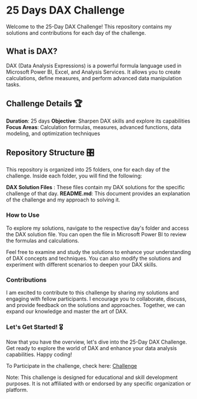 # 25 Days DAX Challenge
Welcome to the 25-Day DAX Challenge! This repository contains my solutions and contributions for each day of the challenge.

## What is DAX? 
DAX (Data Analysis Expressions) is a powerful formula language used in Microsoft Power BI, Excel, and Analysis Services. It allows you to create calculations, define measures, and perform advanced data manipulation tasks.

## Challenge Details 🏆
**Duration**: 25 days
**Objective**: Sharpen DAX skills and explore its capabilities
**Focus Areas**: Calculation formulas, measures, advanced functions, data modeling, and optimization techniques

## Repository Structure 🎛️
This repository is organized into 25 folders, one for each day of the challenge. Inside each folder, you will find the following:

**DAX Solution Files** : These files contain my DAX solutions for the specific challenge of that day.
**README.md**: This document provides an explanation of the challenge and my approach to solving it.

### How to Use
To explore my solutions, navigate to the respective day's folder and access the DAX solution file. You can open the file in Microsoft Power BI to review the formulas and calculations.

Feel free to examine and study the solutions to enhance your understanding of DAX concepts and techniques. You can also modify the solutions and experiment with different scenarios to deepen your DAX skills.

### Contributions
I am excited to contribute to this challenge by sharing my solutions and engaging with fellow participants. I encourage you to collaborate, discuss, and provide feedback on the solutions and approaches. Together, we can expand our knowledge and master the art of DAX.

### Let's Get Started! 🎖️
Now that you have the overview, let's dive into the 25-Day DAX Challenge. Get ready to explore the world of DAX and enhance your data analysis capabilities. Happy coding!

To Participate in the challenge, check here: [Challenge](https://curbal.com/25-days-of-dax-fridays-challenge-ed1-northwind-company)

Note: This challenge is designed for educational and skill development purposes. It is not affiliated with or endorsed by any specific organization or platform.

